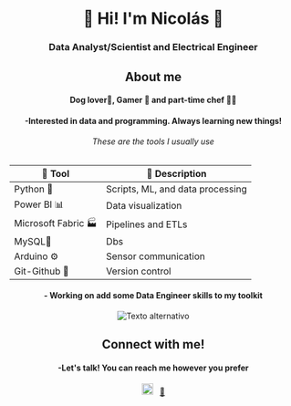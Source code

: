 <h1 align="center">👋 Hi! I'm Nicolás 👋</h1>
<h3 align="center">Data Analyst/Scientist and Electrical Engineer</h3>

<h2 align="center">About me</h2>
<h4 align="center">Dog lover🐶, Gamer 👾 and part-time chef 🧑‍🍳 </h4>
<h4 align="center"> -Interested in data and programming. Always learning new things!</h4>
<h6 align="center"> These are the tools I usually use </h6>

<div align="center">

<table>
  <thead>
    <tr>
      <th>🔧 Tool</th>
      <th>💬 Description</th>
    </tr>
  </thead>
  <tbody>
    <tr>
      <td>Python 🐍</td>
      <td>Scripts, ML, and data processing</td>
    </tr>
    <tr>
      <td>Power BI 📊</td>
      <td>Data visualization</td>
    </tr>
    <tr>
      <td>Microsoft Fabric 🏭</td>
      <td>Pipelines and ETLs</td>
    </tr>
       <tr>
      <td>MySQL📖</td>
      <td>Dbs</td>
    </tr>
    <tr>  
      <td>Arduino ⚙️</td>
      <td>Sensor communication</td>
    </tr>
    <tr>  
      <td>Git-Github 📜</td>
      <td>Version control</td>
    </tr
  </tbody>
</table>

</div>


<h4 align="center">- Working on add some Data Engineer skills to my toolkit </h4>
<p align="center">
  <img src="https://media4.giphy.com/media/v1.Y2lkPTc5MGI3NjExYTZvb2dkd3Z3bDA0MDRyY2R6ejJwcjdpbzBjenZ5NzY1eGExeThkaiZlcD12MV9pbnRlcm5hbF9naWZfYnlfaWQmY3Q9Zw/SPZFhfUJjsJO0/giphy.gif" alt="Texto alternativo" />
</p>

<h2 align="center"> Connect with me! </h2>
<h4 align="center"> -Let's talk! You can reach me however you prefer</h4>
<p align="center">
  <a href="https://www.linkedin.com/in/ngalvezrojas/"><img src="https://cdn-icons-png.flaticon.com/512/174/174857.png" width="20"/></a>
  &nbsp;
  <a href="mailto:nicolas.galvez@usach.cl">📧</a>
</p>









<!---
NicoTruco/NicoTruco is a ✨ special ✨ repository because its `README.md` (this file) appears on your GitHub profile.
You can click the Preview link to take a look at your changes.
--->
